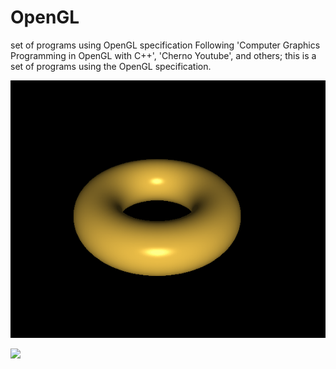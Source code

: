 # OpenGL
set of programs using OpenGL specification
Following 'Computer Graphics Programming in OpenGL with C++', 'Cherno Youtube', and others; this is a set of programs using the OpenGL specification.

![](torusandlight.gif)



![](100000cubes.gif)
